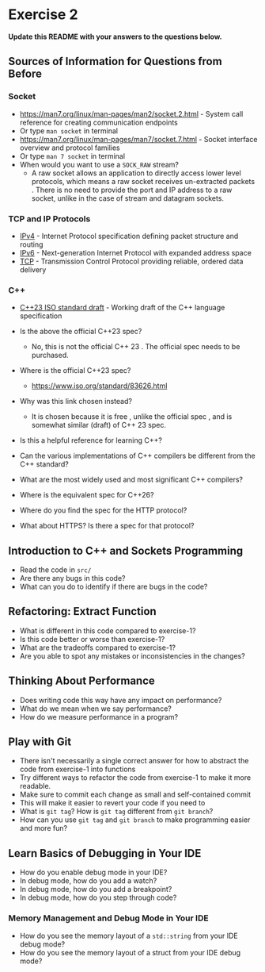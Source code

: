 # Exercise 2

**Update this README with your answers to the questions below.**

## Sources of Information for Questions from Before

### Socket 
- https://man7.org/linux/man-pages/man2/socket.2.html - System call reference
  for creating communication endpoints
- Or type `man socket` in terminal
- https://man7.org/linux/man-pages/man7/socket.7.html - Socket interface 
  overview and protocol families
- Or type `man 7 socket` in terminal
- When would you want to use a `SOCK_RAW` stream?
  - A raw socket allows an application to directly access lower level protocols, which means a raw socket receives un-extracted packets . There is no need to provide the port and IP address to a raw socket, unlike in the case of stream and datagram sockets.

### TCP and IP Protocols
- [IPv4](https://www.rfc-editor.org/info/rfc791) - Internet Protocol 
  specification defining packet structure and routing
- [IPv6](https://www.rfc-editor.org/info/rfc8200) - Next-generation Internet 
  Protocol with expanded address space
- [TCP](https://datatracker.ietf.org/doc/html/rfc9293) - Transmission Control 
  Protocol providing reliable, ordered data delivery
    
### C++
- [C++23 ISO standard draft](https://www.open-std.org/jtc1/sc22/wg21/docs/papers/2023/n4950.pdf) - 
  Working draft of the C++ language specification
- Is the above the official C++23 spec? 
  - No, this is not the official C++ 23 . The official spec needs to be purchased.
- Where is the official C++23 spec?
  - https://www.iso.org/standard/83626.html
- Why was this link chosen instead?
  - It is chosen because it is free , unlike the official spec , and is somewhat similar (draft) of C++ 23 spec.
- Is this a helpful reference for learning C++?
- Can the various implementations of C++ compilers be different from the
  C++ standard?
- What are the most widely used and most significant C++ compilers?
- Where is the equivalent spec for C++26?

- Where do you find the spec for the HTTP protocol?
- What about HTTPS? Is there a spec for that protocol?

## Introduction to C++ and Sockets Programming

- Read the code in `src/`
- Are there any bugs in this code? 
- What can you do to identify if there are bugs in the code?

## Refactoring: Extract Function

- What is different in this code compared to exercise-1?
- Is this code better or worse than exercise-1?
- What are the tradeoffs compared to exercise-1?
- Are you able to spot any mistakes or inconsistencies in the changes?
  
## Thinking About Performance

- Does writing code this way have any impact on performance?
- What do we mean when we say performance?
- How do we measure performance in a program?

## Play with Git

- There isn't necessarily a single correct answer for how to abstract the 
  code from exercise-1 into functions
- Try different ways to refactor the code from exercise-1 to make it more
  readable.
- Make sure to commit each change as small and self-contained commit
- This will make it easier to revert your code if you need to
- What is `git tag`? How is `git tag` different from `git branch`?
- How can you use `git tag` and `git branch` to make programming easier and
  more fun?

## Learn Basics of Debugging in Your IDE

- How do you enable debug mode in your IDE?
- In debug mode, how do you add a watch?
- In debug mode, how do you add a breakpoint?
- In debug mode, how do you step through code?

### Memory Management and Debug Mode in Your IDE

- How do you see the memory layout of a `std::string` from your IDE debug mode?
- How do you see the memory layout of a struct from your IDE debug mode?
